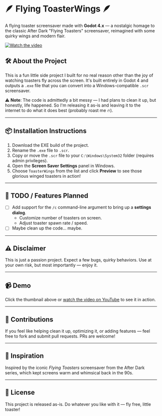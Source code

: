 # 🪶 Flying ToasterWings 🪶

A flying toaster screensaver made with **Godot 4.x** — a nostalgic homage to the classic After Dark "Flying Toasters" screensaver, reimagined with some quirky wings and modern flair.

[![Watch the video](https://img.youtube.com/vi/KcUsYrVgMDM/0.jpg)](https://youtu.be/KcUsYrVgMDM)

## 🛠️ About the Project

This is a fun little side project I built for no real reason other than the joy of watching toasters fly across the screen. It's built entirely in Godot 4 and outputs a `.exe` file that you can convert into a Windows-compatible `.scr` screensaver.

⚠️ **Note**: The code is admittedly a bit messy — I had plans to clean it up, but honestly, life happened. So I'm releasing it as-is and leaving it to the internet to do what it does best (probably roast me 🔥).

---

## 📦 Installation Instructions

1. Download the EXE build of the project.
2. Rename the `.exe` file to `.scr`.
3. Copy or move the `.scr` file to your `C:\Windows\System32` folder (requires admin privileges).
4. Open the **Screen Saver Settings** panel in Windows.
5. Choose `ToasterWings` from the list and click **Preview** to see those glorious winged toasters in action!

---

## 🧪 TODO / Features Planned

- [ ] Add support for the `/c` command-line argument to bring up a **settings dialog**.
  - Customize number of toasters on screen.
  - Adjust toaster spawn rate / speed.
- [ ] Maybe clean up the code... maybe.

---

## ⚠️ Disclaimer

This is just a passion project. Expect a few bugs, quirky behaviors. Use at your own risk, but most importantly — enjoy it.

---

## 📹 Demo

Click the thumbnail above or [watch the video on YouTube](https://youtu.be/KcUsYrVgMDM) to see it in action.

---

## 🤝 Contributions

If you feel like helping clean it up, optimizing it, or adding features — feel free to fork and submit pull requests. PRs are welcome!

---

## 🧠 Inspiration

Inspired by the iconic *Flying Toasters* screensaver from the After Dark series, which kept screens warm and whimsical back in the 90s.

---

## 📜 License

This project is released as-is. Do whatever you like with it — fly free, little toaster!


